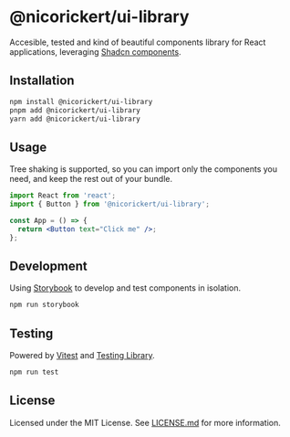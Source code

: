 # @nicorickert/ui-library

Accesible, tested and kind of beautiful components library for React applications, leveraging [Shadcn components](https://ui.shadcn.com/).

## Installation

```bash
npm install @nicorickert/ui-library
pnpm add @nicorickert/ui-library
yarn add @nicorickert/ui-library
```

## Usage

Tree shaking is supported, so you can import only the components you need, and keep the rest out of your bundle.

```jsx
import React from 'react';
import { Button } from '@nicorickert/ui-library';

const App = () => {
  return <Button text="Click me" />;
};
```

## Development

Using [Storybook](https://storybook.js.org/) to develop and test components in isolation.

```bash
npm run storybook
```

## Testing

Powered by [Vitest](https://vitest.dev/) and [Testing Library](https://testing-library.com/).
```bash
npm run test
```

## License

Licensed under the MIT License. See [LICENSE.md](LICENSE.md) for more information.



